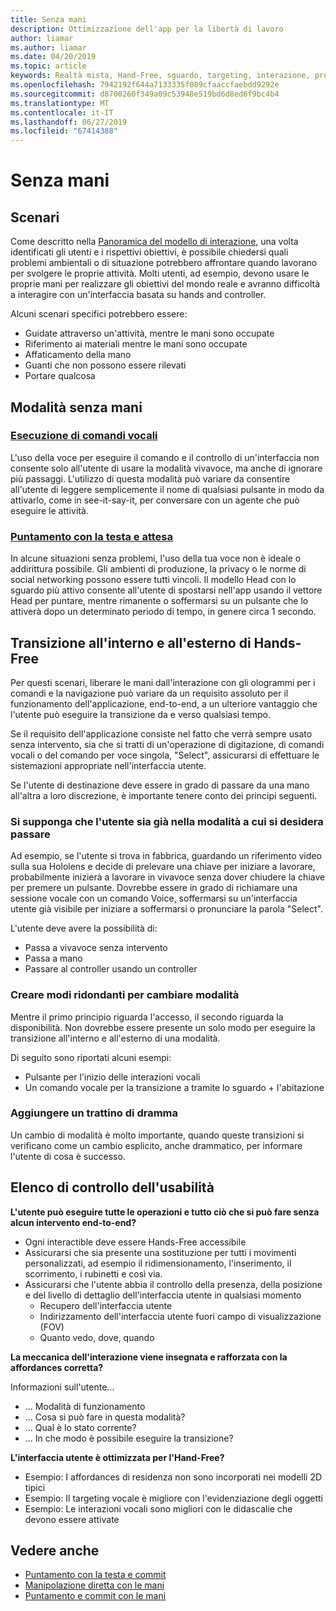 ```yaml
---
title: Senza mani
description: Ottimizzazione dell'app per la libertà di lavoro
author: liamar
ms.author: liamar
ms.date: 04/20/2019
ms.topic: article
keywords: Realtà mista, Hand-Free, sguardo, targeting, interazione, progettazione
ms.openlocfilehash: 7942192f644a7133335f089cfaaccfaebdd9292e
ms.sourcegitcommit: d8700260f349a09c53948e519bd6d8ed6f9bc4b4
ms.translationtype: MT
ms.contentlocale: it-IT
ms.lasthandoff: 06/27/2019
ms.locfileid: "67414388"
---
```

# <a name="hands-free"></a>Senza mani



## <a name="scenarios"></a>Scenari

Come descritto nella [Panoramica del modello di interazione](interaction-fundamentals.md), una volta identificati gli utenti e i rispettivi obiettivi, è possibile chiedersi quali problemi ambientali o di situazione potrebbero affrontare quando lavorano per svolgere le proprie attività. Molti utenti, ad esempio, devono usare le proprie mani per realizzare gli obiettivi del mondo reale e avranno difficoltà a interagire con un'interfaccia basata su hands and controller. 

Alcuni scenari specifici potrebbero essere: 
* Guidate attraverso un'attività, mentre le mani sono occupate
* Riferimento ai materiali mentre le mani sono occupate
* Affaticamento della mano
* Guanti che non possono essere rilevati
* Portare qualcosa


## <a name="hands-free-modalities"></a>Modalità senza mani

### <a name="voice-commandingvoice-designmd"></a>[Esecuzione di comandi vocali](voice-design.md)

L'uso della voce per eseguire il comando e il controllo di un'interfaccia non consente solo all'utente di usare la modalità vivavoce, ma anche di ignorare più passaggi. L'utilizzo di questa modalità può variare da consentire all'utente di leggere semplicemente il nome di qualsiasi pulsante in modo da attivarlo, come in see-it-say-it, per conversare con un agente che può eseguire le attività.



### <a name="head-gaze-and-dwellgaze-and-dwellmd"></a>[Puntamento con la testa e attesa](gaze-and-dwell.md)

In alcune situazioni senza problemi, l'uso della tua voce non è ideale o addirittura possibile. Gli ambienti di produzione, la privacy o le norme di social networking possono essere tutti vincoli. Il modello Head con lo sguardo più attivo consente all'utente di spostarsi nell'app usando il vettore Head per puntare, mentre rimanente o soffermarsi su un pulsante che lo attiverà dopo un determinato periodo di tempo, in genere circa 1 secondo. 


## <a name="transitioning-in-and-out-of-hands-free"></a>Transizione all'interno e all'esterno di Hands-Free

Per questi scenari, liberare le mani dall'interazione con gli ologrammi per i comandi e la navigazione può variare da un requisito assoluto per il funzionamento dell'applicazione, end-to-end, a un ulteriore vantaggio che l'utente può eseguire la transizione da e verso qualsiasi tempo. 

Se il requisito dell'applicazione consiste nel fatto che verrà sempre usato senza intervento, sia che si tratti di un'operazione di digitazione, di comandi vocali o del comando per voce singola, "Select", assicurarsi di effettuare le sistemazioni appropriate nell'interfaccia utente. 

Se l'utente di destinazione deve essere in grado di passare da una mano all'altra a loro discrezione, è importante tenere conto dei principi seguenti.

### <a name="assume-the-user-is-already-in-the-mode-that-they-want-to-switch-to"></a>Si supponga che l'utente sia già nella modalità a cui si desidera passare
Ad esempio, se l'utente si trova in fabbrica, guardando un riferimento video sulla sua Hololens e decide di prelevare una chiave per iniziare a lavorare, probabilmente inizierà a lavorare in vivavoce senza dover chiudere la chiave per premere un pulsante. Dovrebbe essere in grado di richiamare una sessione vocale con un comando Voice, soffermarsi su un'interfaccia utente già visibile per iniziare a soffermarsi o pronunciare la parola "Select".

L'utente deve avere la possibilità di: 
* Passa a vivavoce senza intervento
* Passa a mano
* Passare al controller usando un controller 

### <a name="create-redundant-ways-to-switch-modes"></a>Creare modi ridondanti per cambiare modalità
Mentre il primo principio riguarda l'accesso, il secondo riguarda la disponibilità. Non dovrebbe essere presente un solo modo per eseguire la transizione all'interno e all'esterno di una modalità. 

Di seguito sono riportati alcuni esempi: 
* Pulsante per l'inizio delle interazioni vocali
* Un comando vocale per la transizione a tramite lo sguardo + l'abitazione

### <a name="add-a-dash-of-drama"></a>Aggiungere un trattino di dramma
Un cambio di modalità è molto importante, quando queste transizioni si verificano come un cambio esplicito, anche drammatico, per informare l'utente di cosa è successo. 


## <a name="usability-checklist"></a>Elenco di controllo dell'usabilità

**L'utente può eseguire tutte le operazioni e tutto ciò che si può fare senza alcun intervento end-to-end?**
* Ogni interactible deve essere Hands-Free accessibile
* Assicurarsi che sia presente una sostituzione per tutti i movimenti personalizzati, ad esempio il ridimensionamento, l'inserimento, il scorrimento, i rubinetti e così via.
* Assicurarsi che l'utente abbia il controllo della presenza, della posizione e del livello di dettaglio dell'interfaccia utente in qualsiasi momento
    * Recupero dell'interfaccia utente
    * Indirizzamento dell'interfaccia utente fuori campo di visualizzazione (FOV)
    * Quanto vedo, dove, quando

**La meccanica dell'interazione viene insegnata e rafforzata con la affordances corretta?**

Informazioni sull'utente...
* ... Modalità di funzionamento
* ... Cosa si può fare in questa modalità?
* ... Qual è lo stato corrente?
* ... In che modo è possibile eseguire la transizione?
    
**L'interfaccia utente è ottimizzata per l'Hand-Free?**   

* Esempio: I affordances di residenza non sono incorporati nei modelli 2D tipici
* Esempio: Il targeting vocale è migliore con l'evidenziazione degli oggetti
* Esempio: Le interazioni vocali sono migliori con le didascalie che devono essere attivate


## <a name="see-also"></a>Vedere anche
* [Puntamento con la testa e commit](gaze-and-commit.md)
* [Manipolazione diretta con le mani](direct-manipulation.md)
* [Puntamento e commit con le mani](point-and-commit.md)

